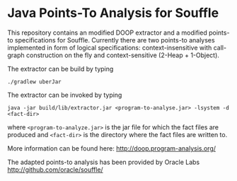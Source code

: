 # Java Points-To Analysis for Souffle

This repository contains an modified DOOP extractor and a modified points-to specifications for Souffle.
Currently there are two points-to analyses implemented in form of logical specifications: context-insensitive with call-graph construction on the fly and context-sensitive (2-Heap + 1-Object). 

The extractor can be build by typing 
```
./gradlew uberJar
```

The extractor can be invoked by typing 
```
java -jar build/lib/extractor.jar <program-to-analyse.jar> -lsystem -d <fact-dir>
```
where ```<program-to-analyze.jar>``` is the jar file for which the fact files are produced and ```<fact-dir>``` is the directory where the fact files are written to. 

More information can be found here:
http://doop.program-analysis.org/

The adapted points-to analysis has been provided by Oracle Labs
http://github.com/oracle/souffle/

